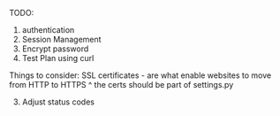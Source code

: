 TODO: 
1. authentication
2. Session Management
3. Encrypt password
4. Test Plan using curl

Things to consider:
SSL certificates - are what enable websites to move from HTTP to HTTPS
^ the certs should be part of settings.py

3. Adjust status codes